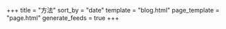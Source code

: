 +++
title = "方法"
sort_by = "date"
template = "blog.html"
page_template = "page.html"
generate_feeds = true
+++
